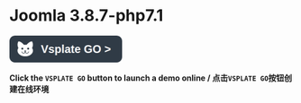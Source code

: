 # Joomla 3.8.7-php7.1

<a href="https://www.vsplate.com/?docker-compose=https://github.com/vsplate/dcenvs/joomla/3.8.7-php7.1"><img alt="VSPLATE GO" src="https://raw.githubusercontent.com/vsplate/images/master/vsgo_btn.png" width="200px"></a>

**Click the `VSPLATE GO` button to launch a demo online / 点击`VSPLATE GO`按钮创建在线环境**